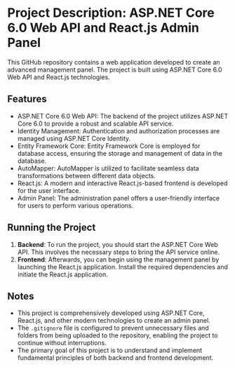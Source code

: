 # Project Description: ASP.NET Core 6.0 Web API and React.js Admin Panel

This GitHub repository contains a web application developed to create an advanced management panel. The project is built using ASP.NET Core 6.0 Web API and React.js technologies.

## Features

- ASP.NET Core 6.0 Web API: The backend of the project utilizes ASP.NET Core 6.0 to provide a robust and scalable API service.
- Identity Management: Authentication and authorization processes are managed using ASP.NET Core Identity.
- Entity Framework Core: Entity Framework Core is employed for database access, ensuring the storage and management of data in the database.
- AutoMapper: AutoMapper is utilized to facilitate seamless data transformations between different data objects.
- React.js: A modern and interactive React.js-based frontend is developed for the user interface.
- Admin Panel: The administration panel offers a user-friendly interface for users to perform various operations.

## Running the Project

1. **Backend**: To run the project, you should start the ASP.NET Core Web API. This involves the necessary steps to bring the API service online.
2. **Frontend**: Afterwards, you can begin using the management panel by launching the React.js application. Install the required dependencies and initiate the React.js application.

## Notes

- This project is comprehensively developed using ASP.NET Core, React.js, and other modern technologies to create an admin panel.
- The `.gitignore` file is configured to prevent unnecessary files and folders from being uploaded to the repository, enabling the project to continue without interruptions.
- The primary goal of this project is to understand and implement fundamental principles of both backend and frontend development.
